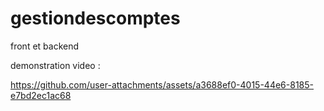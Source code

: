 # gestiondescomptes
 front et backend
 
demonstration video :


https://github.com/user-attachments/assets/a3688ef0-4015-44e6-8185-e7bd2ec1ac68

